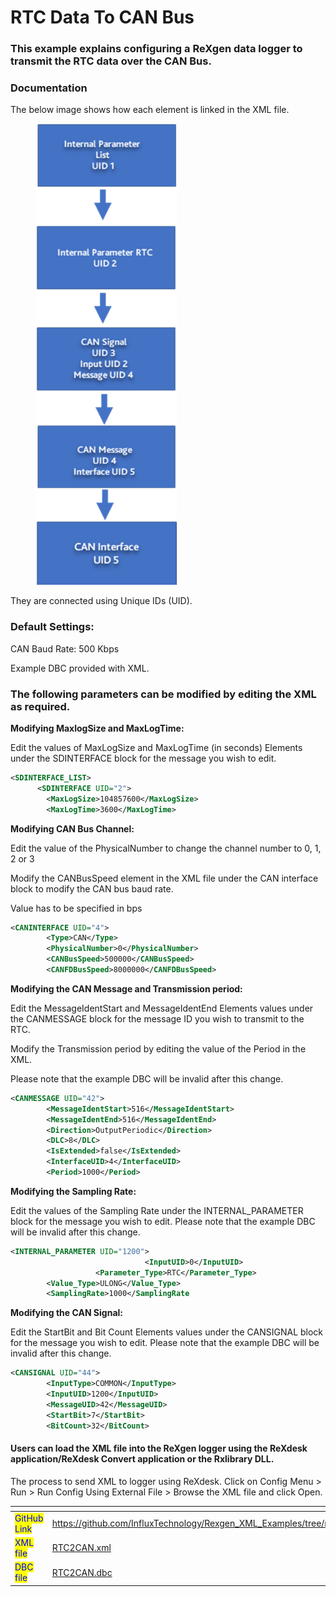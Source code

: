 # RTC Data To CAN Bus

### This example explains configuring a ReXgen data logger to transmit the RTC data over the CAN Bus.

### Documentation

The below image shows how each element is linked in the XML file.

<div align="left">

<figure><img src="../.gitbook/assets/image.png" alt="" width="226"><figcaption></figcaption></figure>

</div>

They are connected using Unique IDs (UID).

### Default Settings:

CAN Baud Rate: 500 Kbps

Example DBC provided with XML.

### The following parameters can be modified by editing the XML as required.

**Modifying MaxlogSize and MaxLogTime:**

Edit the values of MaxLogSize and MaxLogTime (in seconds) Elements under the SDINTERFACE block for the message you wish to edit.

```xml
<SDINTERFACE_LIST>
      <SDINTERFACE UID="2">
        <MaxLogSize>104857600</MaxLogSize>
        <MaxLogTime>3600</MaxLogTime>
```

**Modifying CAN Bus Channel:**

Edit the value of the PhysicalNumber to change the channel number to 0, 1, 2 or 3

Modify the CANBusSpeed element in the XML file under the CAN interface block to modify the CAN bus baud rate.

Value has to be specified in bps

```xml
<CANINTERFACE UID="4">
        <Type>CAN</Type>
        <PhysicalNumber>0</PhysicalNumber>
        <CANBusSpeed>500000</CANBusSpeed>
        <CANFDBusSpeed>8000000</CANFDBusSpeed>    
```

**Modifying the CAN Message and Transmission period:**

Edit the MessageIdentStart and MessageIdentEnd Elements values under the CANMESSAGE block for the message ID you wish to transmit to the RTC.

Modify the Transmission period by editing the value of the Period in the XML.

Please note that the example DBC will be invalid after this change.

```xml
<CANMESSAGE UID="42">
        <MessageIdentStart>516</MessageIdentStart>
        <MessageIdentEnd>516</MessageIdentEnd>
        <Direction>OutputPeriodic</Direction>
        <DLC>8</DLC>
        <IsExtended>false</IsExtended>
        <InterfaceUID>4</InterfaceUID>
        <Period>1000</Period>
```

**Modifying the Sampling Rate:**

Edit the values of the Sampling Rate under the INTERNAL\_PARAMETER block for the message you wish to edit. Please note that the example DBC will be invalid after this change.

```xml
<INTERNAL_PARAMETER UID="1200">
                              <InputUID>0</InputUID>
                   <Parameter_Type>RTC</Parameter_Type>
        <Value_Type>ULONG</Value_Type>
        <SamplingRate>1000</SamplingRate
```

**Modifying the CAN Signal:**

Edit the StartBit and Bit Count Elements values under the CANSIGNAL block for the message you wish to edit. Please note that the example DBC will be invalid after this change.

```xml
<CANSIGNAL UID="44">
        <InputType>COMMON</InputType>
        <InputUID>1200</InputUID>
        <MessageUID>42</MessageUID>
        <StartBit>7</StartBit>
        <BitCount>32</BitCount>  
```

#### Users can load the XML file into the ReXgen logger using the ReXdesk application/ReXdesk Convert application or the Rxlibrary DLL.

The process to send XML to logger using ReXdesk. Click on Config Menu > Run > Run Config Using External File > Browse the XML file and click Open.

<table data-view="cards"><thead><tr><th></th><th data-hidden data-card-target data-type="content-ref"></th></tr></thead><tbody><tr><td><mark style="color:blue;">GitHub Link</mark></td><td><a href="https://github.com/InfluxTechnology/Rexgen_XML_Examples/tree/main/RTC_DATA_TO_CAN_BUS">https://github.com/InfluxTechnology/Rexgen_XML_Examples/tree/main/RTC_DATA_TO_CAN_BUS</a></td></tr><tr><td><mark style="color:blue;">XML file</mark></td><td><a href="RTC2CAN.xml">RTC2CAN.xml</a></td></tr><tr><td><mark style="color:blue;">DBC file</mark></td><td><a href="RTC2CAN.dbc">RTC2CAN.dbc</a></td></tr></tbody></table>
